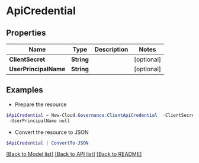 # ApiCredential
## Properties

Name | Type | Description | Notes
------------ | ------------- | ------------- | -------------
**ClientSecret** | **String** |  | [optional] 
**UserPrincipalName** | **String** |  | [optional] 

## Examples

- Prepare the resource
```powershell
$ApiCredential = New-Cloud.Governance.ClientApiCredential  -ClientSecret null `
 -UserPrincipalName null
```

- Convert the resource to JSON
```powershell
$ApiCredential | ConvertTo-JSON
```

[[Back to Model list]](../README.md#documentation-for-models) [[Back to API list]](../README.md#documentation-for-api-endpoints) [[Back to README]](../README.md)

